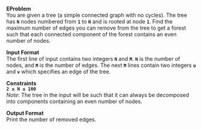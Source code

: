 
**EProblem**<br>
You are given a tree (a simple connected graph with no cycles). The tree has 
**```N```** nodes numbered from **```1```** to **```N```** and is rooted at node **```1```**.
Find the maximum number of edges you can remove from the tree to get a 
forest such that each connected component of the forest contains an even number of nodes.<br>

**Input Format**<br>
The first line of input contains two integers **```N```** and **```M```**. **```N```** is the number of nodes, and **```M```** is the number of
edges. 
The next **```M```** lines contain two integers **```u```** and **```v```** which specifies an edge of the tree.

**Constraints**<br>
**```2 ≤ N ≤ 100```**<br>
*Note*:
 The tree in the input will be such that it can always be decomposed into components containing an even number of nodes.
 
**Output Format**<br>
Print the number of removed edges.

